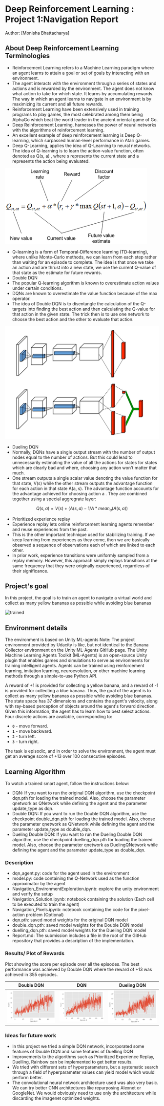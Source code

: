 # Deep Reinforcement Learning : Project 1:Navigation Report
Author: [Monisha Bhattacharya] 

## About Deep Reinforcement Learning Terminologies

 - Reinforcement Learning refers to a Machine Learning paradigm where an agent learns to attain a goal or set of goals by interacting with an environment. 
 - The agent interacts with the environment through a series of states and actions and is rewarded by the environment. The agent does not know what action to take for which state. It learns by accumulating rewards. The way in which an agent learns to navigate in an environment is by maximizing its current and all future rewards.
 - Reinforcement Learning have been extensively used in training programs to play games, the most celebrated among them being AlphaGo which beat the world leader in the ancient oriental game of Go.
 - Deep Reinforcement Learning, harnesses the power of neural networks with the algorithms of reinforcement learning.
 - An excellent example of deep reinforcement learning is Deep Q-learning, which surpassed human-level performance in Atari games.
 - Deep Q-Learning, applies the idea of Q-Learning to neural networks. The idea of Q-learning is to learn the action-value function, often denoted as Q(s, a) , where s represents the current state and a represents the action being evaluated. 

![q-learning-update](images/q-learning.png)  

 - Q-learning is a form of Temporal-Difference learning (TD-learning), where unlike Monte-Carlo methods, we can learn from each step rather than waiting for an episode to complete. The idea is that once we take an action and are thrust into a new state, we use the current Q-value of that state as the estimate for future rewards.
 - Double DQN
  - The popular Q-learning algorithm is known to overestimate action values under certain conditions. 
  - DQNs are known to overestimate the value function because of the max operator.  
  - The idea of Double DQN is to disentangle the calculation of the Q-targets into finding the best action and then calculating the Q-value for that action in the given state. The trick then is to use one network to choose the best action and the other to evaluate that action.  

  ![dueling network](images/dueling_network.png) 
  
 - Dueling DQN
  - Normally, DQNs have a single output stream with the number of output nodes equal to the number of actions. But this could lead to unnecessarily estimating the value of all the actions for states for states which are clearly bad and where, choosing any action won't matter that much.
  - One stream outputs a single scalar value denoting the value function for that state, V(s) while the other stream outputs the advantage function for each action in that state A(a, s). The advantage function accounts for the advantage achieved for choosing action a . They are combined together using a special aggregrate layer:

 $$ Q (s, a) = V(s) + (A(s, a) - 1/A * mean_a (A (s, a))$$
 
 - Prioritized experience replay
  - Experience replay lets online reinforcement learning agents remember and reuse experiences from the past. 
  - This is the other important technique used for stabilizing training. If we keep learning from experiences as they come, then we are basically observed a sequence of observations each of which are linked to each other.  
  - In prior work, experience transitions were uniformly sampled from a replay memory. However, this approach simply replays transitions at the same frequency that they were originally experienced, regardless of their significance. 
  
  
## Project's goal

In this project, the goal is to train an agent to navigate a virtual world and collect as many yellow bananas as possible while avoiding blue bananas

![trained](images/trained_agent.gif) 


## Environment details

The environment is based on Unity ML-agents
Note: The project environment provided by Udacity is like, but not identical to the Banana Collector environment on the Unity ML-Agents GitHub page.
The Unity Machine Learning Agents Toolkit (ML-Agents) is an open-source Unity plugin that enables games and simulations to serve as environments for training intelligent agents. Agents can be trained using reinforcement learning, imitation learning, neuroevolution, or other machine learning methods through a simple-to-use Python API.

A reward of +1 is provided for collecting a yellow banana, and a reward of -1 is provided for collecting a blue banana. Thus, the goal of the agent is to collect as many yellow bananas as possible while avoiding blue bananas.
The state space has 37 dimensions and contains the agent's velocity, along with ray-based perception of objects around the agent's forward direction.
Given this information, the agent has to learn how to best select actions. Four discrete actions are available, corresponding to:
- **`0`** - move forward.
- **`1`** - move backward.
- **`2`** - turn left.
- **`3`** - turn right.

The task is episodic, and in order to solve the environment, the agent must get an average score of +13 over 100 consecutive episodes.

## Learning Algorithm

To watch a trained smart agent, follow the instructions below:
 - DQN: If you want to run the original DQN algorithm, use the checkpoint dqn.pth for loading the trained model. Also, choose the parameter qnetwork as QNetwork while defining the agent and the parameter update_type as dqn.
 - Double DQN: If you want to run the Double DQN algorithm, use the checkpoint double_dqn.pth for loading the trained model. Also, choose the parameter qnetwork as QNetwork while defining the agent and the parameter update_type as double_dqn.
 - Dueling Double DQN: If you want to run the Dueling Double DQN algorithm, use the checkpoint duelling_dqn.pth for loading the trained model. Also, choose the parameter qnetwork as DuelingQNetwork while defining the agent and the parameter update_type as double_dqn.

### Description
 - dqn_agent.py: code for the agent used in the environment
 - model.py: code containing the Q-Network used as the function approximator by the agent
 - Navigation_EnvironmentExploration.ipynb: explore the unity environment and verify the setup
 - Navigation_Solution.ipynb: notebook containing the solution (Each cell to be executed to train the agent)
 - Navigation_Pixels.ipynb: notebook containing the code for the pixel-action problem (Optional)
 - dqn.pth: saved model weights for the original DQN model
 - double_dqn.pth: saved model weights for the Double DQN model
 - duelling_dqn.pth: saved model weights for the Dueling DQN model
 - Report.md: The submission includes a file in the root of the GitHub repository that provides a description of the implementation.
 
 
### Results/ Plot of Rewards
Plot showing the score per episode over all the episodes.
The best performance was achieved by Double DQN where the reward of +13 was achieved in 355 episodes. 

| Double DQN                                 | DQN                                | Dueling DQN                                         |
| ------------------------------------------ | ---------------------------------- | --------------------------------------------------- |
| ![double-dqn](results/double_dqn_new_scores.png) | ![dqn](results/dqn_new_scores.png) | ![dueling double dqn](results/duelling_dqn_new_scores.png) |

### Ideas for future work
 - In this project we tried a simple DQN network, incorporated some features of Double DQN and some features of Duelling DQN
 - Improvements to the algorithms such as Prioritized Experience Replay, Duelling, Rainbow can be implemented to get better results.
 - We tried with different sets of hyperparameters, but a systematic search through a field of hyperparameter values can yield model which would perform better.
 - The convolutional neural network architecture used was also very basic. We can try better CNN architectures like repurposing Alexnet or GoogleNet. We would obviously need to use only the architecture while discarding the imagenet optimized weights.

